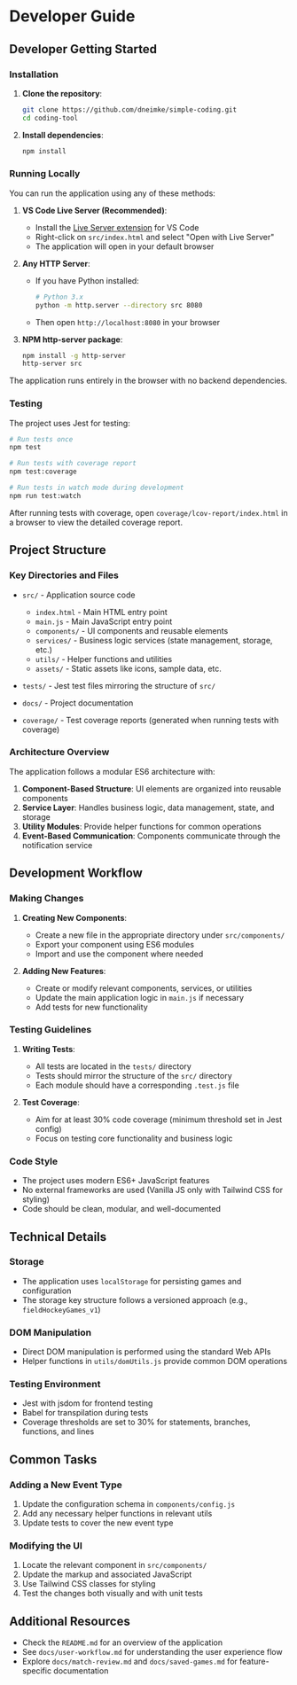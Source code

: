 # Developer Guide

## Developer Getting Started

### Installation

1. **Clone the repository**:

   ```bash
   git clone https://github.com/dneimke/simple-coding.git
   cd coding-tool
   ```

2. **Install dependencies**:

   ```bash
   npm install
   ```

### Running Locally

You can run the application using any of these methods:

1. **VS Code Live Server (Recommended)**:
   - Install the [Live Server extension](https://marketplace.visualstudio.com/items?itemName=ritwickdey.LiveServer) for VS Code
   - Right-click on `src/index.html` and select "Open with Live Server"
   - The application will open in your default browser

2. **Any HTTP Server**:
   - If you have Python installed:

     ```bash
     # Python 3.x
     python -m http.server --directory src 8080
     ```

   - Then open `http://localhost:8080` in your browser

3. **NPM http-server package**:

   ```bash
   npm install -g http-server
   http-server src
   ```

The application runs entirely in the browser with no backend dependencies.

### Testing

The project uses Jest for testing:

```bash
# Run tests once
npm test

# Run tests with coverage report
npm test:coverage

# Run tests in watch mode during development
npm run test:watch
```

After running tests with coverage, open `coverage/lcov-report/index.html` in a browser to view the detailed coverage report.

## Project Structure

### Key Directories and Files

- `src/` - Application source code
  - `index.html` - Main HTML entry point
  - `main.js` - Main JavaScript entry point
  - `components/` - UI components and reusable elements
  - `services/` - Business logic services (state management, storage, etc.)
  - `utils/` - Helper functions and utilities
  - `assets/` - Static assets like icons, sample data, etc.

- `tests/` - Jest test files mirroring the structure of `src/`
- `docs/` - Project documentation
- `coverage/` - Test coverage reports (generated when running tests with coverage)

### Architecture Overview

The application follows a modular ES6 architecture with:

1. **Component-Based Structure**: UI elements are organized into reusable components
2. **Service Layer**: Handles business logic, data management, state, and storage
3. **Utility Modules**: Provide helper functions for common operations
4. **Event-Based Communication**: Components communicate through the notification service

## Development Workflow

### Making Changes

1. **Creating New Components**:
   - Create a new file in the appropriate directory under `src/components/`
   - Export your component using ES6 modules
   - Import and use the component where needed

2. **Adding New Features**:
   - Create or modify relevant components, services, or utilities
   - Update the main application logic in `main.js` if necessary
   - Add tests for new functionality

### Testing Guidelines

1. **Writing Tests**:
   - All tests are located in the `tests/` directory
   - Tests should mirror the structure of the `src/` directory
   - Each module should have a corresponding `.test.js` file

2. **Test Coverage**:
   - Aim for at least 30% code coverage (minimum threshold set in Jest config)
   - Focus on testing core functionality and business logic

### Code Style

- The project uses modern ES6+ JavaScript features
- No external frameworks are used (Vanilla JS only with Tailwind CSS for styling)
- Code should be clean, modular, and well-documented

## Technical Details

### Storage

- The application uses `localStorage` for persisting games and configuration
- The storage key structure follows a versioned approach (e.g., `fieldHockeyGames_v1`)

### DOM Manipulation

- Direct DOM manipulation is performed using the standard Web APIs
- Helper functions in `utils/domUtils.js` provide common DOM operations

### Testing Environment

- Jest with jsdom for frontend testing
- Babel for transpilation during tests
- Coverage thresholds are set to 30% for statements, branches, functions, and lines

## Common Tasks

### Adding a New Event Type

1. Update the configuration schema in `components/config.js`
2. Add any necessary helper functions in relevant utils
3. Update tests to cover the new event type

### Modifying the UI

1. Locate the relevant component in `src/components/`
2. Update the markup and associated JavaScript
3. Use Tailwind CSS classes for styling
4. Test the changes both visually and with unit tests

## Additional Resources

- Check the `README.md` for an overview of the application
- See `docs/user-workflow.md` for understanding the user experience flow
- Explore `docs/match-review.md` and `docs/saved-games.md` for feature-specific documentation
